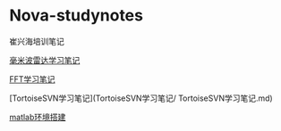 # Nova-studynotes
崔兴海培训笔记

[毫米波雷达学习笔记](毫米波雷达学习笔记/毫米波雷达学习笔记.md)

[FFT学习笔记](FFT学习笔记/FFT学习笔记.md)

[TortoiseSVN学习笔记](TortoiseSVN学习笔记/ TortoiseSVN学习笔记.md)
 
[matlab环境搭建](matlab环境搭建/matlab环境搭建.md)

